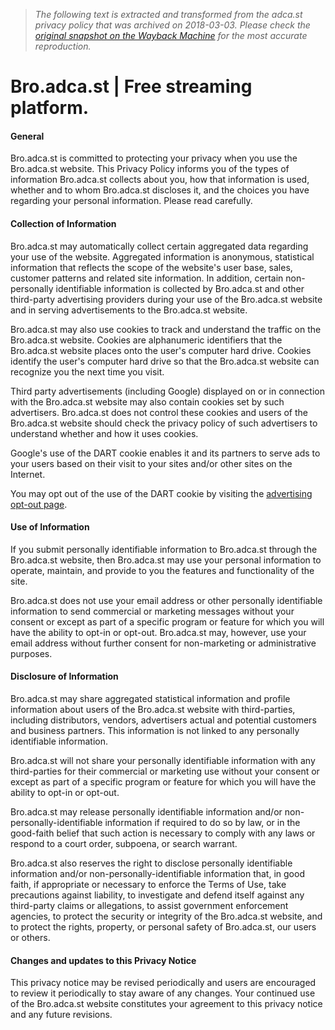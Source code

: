 > *The following text is extracted and transformed from the adca.st privacy policy that was archived on 2018-03-03. Please check the [original snapshot on the Wayback Machine](https://web.archive.org/web/20180303091714id_/http%3A//adca.st/privacy) for the most accurate reproduction.*

# Bro.adca.st | Free streaming platform.

#### General

Bro.adca.st is committed to protecting your privacy when you use the Bro.adca.st website. This Privacy Policy informs you of the types of information Bro.adca.st collects about you, how that information is used, whether and to whom Bro.adca.st discloses it, and the choices you have regarding your personal information. Please read carefully.

#### Collection of Information

Bro.adca.st may automatically collect certain aggregated data regarding your use of the website. Aggregated information is anonymous, statistical information that reflects the scope of the website's user base, sales, customer patterns and related site information. In addition, certain non-personally identifiable information is collected by Bro.adca.st and other third-party advertising providers during your use of the Bro.adca.st website and in serving advertisements to the Bro.adca.st website.

Bro.adca.st may also use cookies to track and understand the traffic on the Bro.adca.st website. Cookies are alphanumeric identifiers that the Bro.adca.st website places onto the user's computer hard drive. Cookies identify the user's computer hard drive so that the Bro.adca.st website can recognize you the next time you visit.

Third party advertisements (including Google) displayed on or in connection with the Bro.adca.st website may also contain cookies set by such advertisers. Bro.adca.st does not control these cookies and users of the Bro.adca.st website should check the privacy policy of such advertisers to understand whether and how it uses cookies.

Google's use of the DART cookie enables it and its partners to serve ads to your users based on their visit to your sites and/or other sites on the Internet.

You may opt out of the use of the DART cookie by visiting the [advertising opt-out page](http://www.networkadvertising.org/managing/opt_out.asp).

#### Use of Information

If you submit personally identifiable information to Bro.adca.st through the Bro.adca.st website, then Bro.adca.st may use your personal information to operate, maintain, and provide to you the features and functionality of the site.

Bro.adca.st does not use your email address or other personally identifiable information to send commercial or marketing messages without your consent or except as part of a specific program or feature for which you will have the ability to opt-in or opt-out. Bro.adca.st may, however, use your email address without further consent for non-marketing or administrative purposes.

#### Disclosure of Information

Bro.adca.st may share aggregated statistical information and profile information about users of the Bro.adca.st website with third-parties, including distributors, vendors, advertisers actual and potential customers and business partners. This information is not linked to any personally identifiable information.

Bro.adca.st will not share your personally identifiable information with any third-parties for their commercial or marketing use without your consent or except as part of a specific program or feature for which you will have the ability to opt-in or opt-out.

Bro.adca.st may release personally identifiable information and/or non-personally-identifiable information if required to do so by law, or in the good-faith belief that such action is necessary to comply with any laws or respond to a court order, subpoena, or search warrant.

Bro.adca.st also reserves the right to disclose personally identifiable information and/or non-personally-identifiable information that, in good faith, if appropriate or necessary to enforce the Terms of Use, take precautions against liability, to investigate and defend itself against any third-party claims or allegations, to assist government enforcement agencies, to protect the security or integrity of the Bro.adca.st website, and to protect the rights, property, or personal safety of Bro.adca.st, our users or others.

#### Changes and updates to this Privacy Notice

This privacy notice may be revised periodically and users are encouraged to review it periodically to stay aware of any changes. Your continued use of the Bro.adca.st website constitutes your agreement to this privacy notice and any future revisions.
